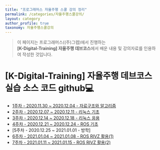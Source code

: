 ```yaml
---
title: "프로그래머스 자율주행 스쿨 강의 정리"
permalink: /categories/자율주행스쿨강의/
layout: category
author_profile: true
taxonomy: 자율주행스쿨강의
---
```


>이 페이지는 프로그래머스((주)그렙)에서 진행하는\
**[K-Digital-Training] 자율주행 데브코스**에서 배운 내용 및 강의자료를 인용하여 작성한 것입니다.

# [K-Digital-Training] 자율주행 데브코스 실습 소스 코드 github💻

- [1주차 - 2020.11.30 ~ 2020.12.04 - 자료구조와 알고리즘](https://github.com/churry75/K-Digital_Programmers/tree/main/Week_01_Data-Structure%2BAlgorithms)
- [2주차 - 2020.12.07 ~ 2020.12.11 - 리눅스 기초](https://github.com/churry75/K-Digital_Programmers/tree/main/Week_02_basic_linux)
- [3주차 - 2020.12.14 ~ 2020.12.18 - 리눅스 응용](https://github.com/churry75/K-Digital_Programmers/tree/main/Week_03_apply_linux)
- [4주차 - 2020.12.21 ~ 2020.12.24 - ROS 기초](https://github.com/churry75/K-Digital_Programmers/tree/main/Week_04_basic-ROS)
- [5주차 - 2020.12.25 ~ 2021.01.01 - 방학]
- [6주차 - 2021.01.04 ~ 2021.01.08 - ROS RIVZ 활용(1)](https://github.com/churry75/K-Digital_Programmers/tree/main/Week_06_Autonomous-Driving)
- [7주차 - 2021.01.11 ~ 2021.01.15 - ROS RIVZ 활용(2)](https://github.com/churry75/K-Digital_Programmers/tree/main/Week_07_Sensor_application)
